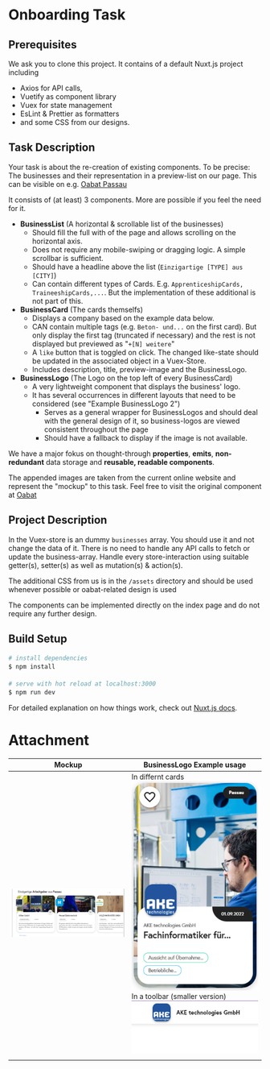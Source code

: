 # Onboarding Task

## Prerequisites

We ask you to clone this project.
It contains of a default Nuxt.js project including

- Axios for API calls,
- Vuetify as component library
- Vuex for state management
- EsLint & Prettier as formatters
- and some CSS from our designs.

## Task Description

Your task is about the re-creation of existing components.
To be precise: The businesses and their representation in a preview-list on our page. This can be visible on e.g. [Oabat Passau](https://www.oabat.de/a/passau-2855328)

It consists of (at least) 3 components. More are possible if you feel the need for it.

- **BusinessList** (A horizontal & scrollable list of the businesses)
  - Should fill the full with of the page and allows scrolling on the horizontal axis.
  - Does not require any mobile-swiping or dragging logic. A simple scrollbar is sufficient.
  - Should have a headline above the list (`Einzigartige [TYPE] aus [CITY]`)
  - Can contain different types of Cards. E.g. `ApprenticeshipCards, TraineeshipCards,...`. But the implementation of these additional is not part of this.
- **BusinessCard** (The cards themselfs)
  - Displays a company based on the example data below.
  - CAN contain multiple tags (e.g. `Beton- und...` on the first card). But only display the first tag (truncated if necessary) and the rest is not displayed but previewed as "`+[N] weitere`"
  - A `like` button that is toggled on click. The changed like-state should be updated in the associated object in a Vuex-Store.
  - Includes description, title, preview-image and the BusinessLogo.
- **BusinessLogo** (The Logo on the top left of every BusinessCard)
  - A very lightweight component that displays the business' logo.
  - It has several occurrences in different layouts that need to be considered (see "Example BusinessLogo 2")
    - Serves as a general wrapper for BusinessLogos and should deal with the general design of it, so business-logos are viewed consistent throughout the page
    - Should have a fallback to display if the image is not available.

We have a major fokus on thought-through **properties**, **emits**, **non-redundant** data storage and **reusable, readable components**.

The appended images are taken from the current online website and represent the "mockup" to this task. Feel free to visit the original component at [Oabat](https://www.oabat.de/a/passau-2855328)

## Project Description

In the Vuex-store is an dummy `businesses` array. You should use it and not change the data of it. There is no need to handle any API calls to fetch or update the business-array.
Handle every store-interaction using suitable getter(s), setter(s) as well as mutation(s) & action(s).

The additional CSS from us is in the `/assets` directory and should be used whenever possible or oabat-related design is used

The components can be implemented directly on the index page and do not require any further design.

## Build Setup

```bash
# install dependencies
$ npm install

# serve with hot reload at localhost:3000
$ npm run dev
```

For detailed explanation on how things work, check out [Nuxt.js docs](https://nuxtjs.org).

# Attachment

| Mockup                             | BusinessLogo Example usage                                                                                       |
| ---------------------------------- | ---------------------------------------------------------------------------------------------------------------- |
| <img src="./_readme/mockup.png"  > | In differnt cards<img src="./_readme/usage1.png"> In a toolbar (smaller version)<img src="./_readme/usage2.png"> |
|                                    |
